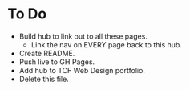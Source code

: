 # To Do

- Build hub to link out to all these pages.
  - Link the nav on EVERY page back to this hub.
- Create README.
- Push live to GH Pages.
- Add hub to TCF Web Design portfolio.
- Delete this file.